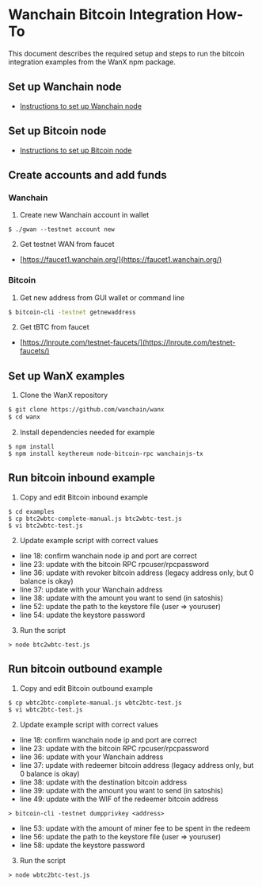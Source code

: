 # Wanchain Bitcoin Integration How-To

This document describes the required setup and steps to run the bitcoin integration examples from the WanX npm package.

## Set up Wanchain node

- [Instructions to set up Wanchain node](./wanchain-setup.md)

## Set up Bitcoin node

- [Instructions to set up Bitcoin node](./bitcoin-setup.md)

## Create accounts and add funds

### Wanchain

1. Create new Wanchain account in wallet
```
$ ./gwan --testnet account new
```
2. Get testnet WAN from faucet
  - [https://faucet1.wanchain.org/](https://faucet1.wanchain.org/)

### Bitcoin

1. Get new address from GUI wallet or command line
```bash
$ bitcoin-cli -testnet getnewaddress
```
2. Get tBTC from faucet
  - [https://lnroute.com/testnet-faucets/](https://lnroute.com/testnet-faucets/)

## Set up WanX examples

1. Clone the WanX repository
```bash
$ git clone https://github.com/wanchain/wanx
$ cd wanx
```
2. Install dependencies needed for example
```
$ npm install
$ npm install keythereum node-bitcoin-rpc wanchainjs-tx
```

## Run bitcoin inbound example

1. Copy and edit Bitcoin inbound example
```
$ cd examples
$ cp btc2wbtc-complete-manual.js btc2wbtc-test.js
$ vi btc2wbtc-test.js
```
2. Update example script with correct values
- line 18: confirm wanchain node ip and port are correct
- line 23: update with the bitcoin RPC rpcuser/rpcpassword
- line 36: update with revoker bitcoin address (legacy address only, but 0 balance is okay)
- line 37: update with your Wanchain address
- line 38: update with the amount you want to send (in satoshis)
- line 52: update the path to the keystore file (user => youruser)
- line 54: update the keystore password
3. Run the script
```
> node btc2wbtc-test.js
```

## Run bitcoin outbound example

1. Copy and edit Bitcoin outbound example
```
$ cp wbtc2btc-complete-manual.js wbtc2btc-test.js
$ vi wbtc2btc-test.js
```
2. Update example script with correct values
- line 18: confirm wanchain node ip and port are correct
- line 23: update with the bitcoin RPC rpcuser/rpcpassword
- line 36: update with your Wanchain address
- line 37: update with redeemer bitcoin address (legacy address only, but 0 balance is okay)
- line 38: update with the destination bitcoin address
- line 39: update with the amount you want to send (in satoshis)
- line 49: update with the WIF of the redeemer bitcoin address
```
> bitcoin-cli -testnet dumpprivkey <address>
```
- line 53: update with the amount of miner fee to be spent in the redeem
- line 56: update the path to the keystore file (user => youruser)
- line 58: update the keystore password
3. Run the script
```
> node wbtc2btc-test.js
```
